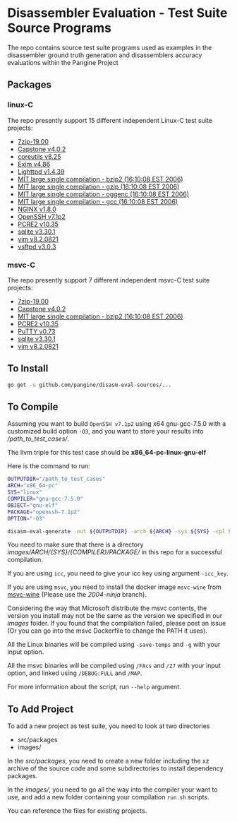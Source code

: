 # Disassembler Evaluation - Test Suite Source Programs

The repo contains source test suite programs used as examples in the
disassembler ground truth generation and disassemblers accuracy evaluations
within the Pangine Project

## Packages
### linux-C
The repo presently support 15 different independent Linux-C test suite projects:
- [7zip-19.00](https://www.7-zip.org/)
- [Capstone v4.0.2](https://www.capstone-engine.org/)
- [coreutils v8.25](https://www.gnu.org/software/coreutils/)
- [Exim v4.86](https://exim.org/)
- [Lighttpd v1.4.39](https://www.lighttpd.net/)
- [MIT large single compilation - bzip2 (16:10:08 EST 2006)](https://people.csail.mit.edu/smcc/projects/single-file-programs/)
- [MIT large single compilation - gzip (16:10:08 EST 2006)](https://people.csail.mit.edu/smcc/projects/single-file-programs/)
- [MIT large single compilation - oggenc (16:10:08 EST 2006)](https://people.csail.mit.edu/smcc/projects/single-file-programs/)
- [MIT large single compilation - gcc (16:10:08 EST 2006)](https://people.csail.mit.edu/smcc/projects/single-file-programs/)
- [NGINX v1.8.0](https://www.nginx.com/)
- [OpenSSH v7.1p2](https://www.openssh.com/)
- [PCRE2 v10.35](https://www.pcre.org/)
- [sqlite v3.30.1](https://www.sqlite.org/index.html)
- [vim v8.2.0821](https://www.vim.org/)
- [vsftpd v3.0.3](https://security.appspot.com/vsftpd.html)

### msvc-C
The repo presently support 7 different independent msvc-C test suite projects:
- [7zip-19.00](https://www.7-zip.org/)
- [Capstone v4.0.2](https://www.capstone-engine.org/)
- [MIT large single compilation - bzip2 (16:10:08 EST 2006)](https://people.csail.mit.edu/smcc/projects/single-file-programs/)
- [PCRE2 v10.35](https://www.pcre.org/)
- [PuTTY v0.73](https://www.putty.org/)
- [sqlite v3.30.1](https://www.sqlite.org/index.html)
- [vim v8.2.0821](https://www.vim.org/)

## To Install
```bash
go get -u github.com/pangine/disasm-eval-sources/...
```

## To Compile
Assuming you want to build `OpenSSH v7.1p2` using x64 gnu-gcc-7.5.0 with a customized build option `-O3`, and you want to store your results into */path_to_test_cases/*.

The llvm triple for this test case should be **x86_64-pc-linux-gnu-elf**

Here is the command to run:
```bash
OUTPUTDIR="/path_to_test_cases"
ARCH="x86_64-pc"
SYS="linux"
COMPILER="gnu-gcc-7.5.0"
OBJECT="gnu-elf"
PACKAGE="openssh-7.1p2"
OPTION="-O3"

disasm-eval-generate -out ${OUTPUTDIR} -arch ${ARCH} -sys ${SYS} -cpl ${COMPILER} -obj ${OBJECT} -pkg ${PACKAGE} -opt ${OPTION}
```

You need to make sure that there is a directory *images/${ARCH}/${SYS}/{COMPILER}/PACKAGE/* in this repo for a successful compilation.

If you are using `icc`, you need to give your icc key using argument `-icc_key`.

If you are using `msvc`, you need to install the docker image `msvc-wine` from [msvc-wine](https://github.com/pangine/msvc-wine/tree/2004-ninja) (Please use the *2004-ninja* branch).

Considering the way that Microsoft distribute the msvc contents, the version you install may not be the same as the version we specified in our *images* folder. If you found that the compilation failed, please post an issue (Or you can go into the msvc Dockerfile to change the PATH it uses).

All the Linux binaries will be compiled using `-save-temps` and `-g` with your input option.

All the msvc binaries will be compiled using `/FAcs` and `/Z7` with your input option, and linked using `/DEBUG:FULL` and `/MAP`.

For more information about the script, run `--help` argument.

## To Add Project
To add a new project as test suite, you need to look at two directories
- src/packages
- images/

In the *src/packages*, you need to create a new folder including the xz archive of the source code and some subdirectories to install dependency packages.

In the *images/*, you need to go all the way into the compiler your want to use, and add a new folder containing your compilation `run.sh` scripts.

You can reference the files for existing projects.
